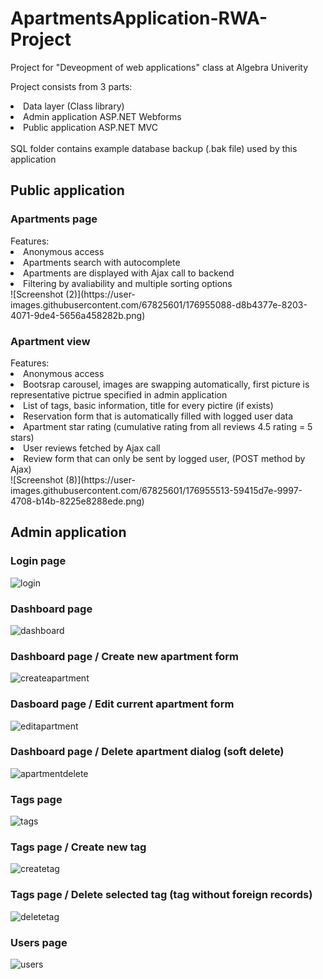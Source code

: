 # ApartmentsApplication-RWA-Project
Project for "Deveopment of web applications" class at Algebra Univerity

Project consists from 3 parts:
  <li>Data layer (Class library)</li>
  <li>Admin application ASP.NET Webforms</li>
  <li>Public application ASP.NET MVC</li>
  
  </br>
 SQL folder contains example database backup (.bak file) used by this application
  
  <h2>Public application</h2>
  </hr>
  
  <h3>Apartments page</h3>
  Features:
  <li>Anonymous access</li>
  <li>Apartments search with autocomplete</li>
  <li>Apartments are displayed with Ajax call to backend</li>
  <li>Filtering by avaliability and multiple sorting options</li>
  ![Screenshot (2)](https://user-images.githubusercontent.com/67825601/176955088-d8b4377e-8203-4071-9de4-5656a458282b.png)

  <h3>Apartment view</h3>
  Features:
  <li>Anonymous access</li>
  <li>Bootsrap carousel, images are swapping automatically, first picture is representative pictrue specified in admin application</li>
  <li>List of tags, basic information, title for every pictire (if exists)</li>
  <li>Reservation form that is automatically filled with logged user data</li>
  <li>Apartment star rating (cumulative rating from all reviews 4.5 rating = 5 stars)</li>
  <li>User reviews fetched by Ajax call</li>
  <li>Review form that can only be sent by logged user, (POST method by Ajax)</li>
![Screenshot (8)](https://user-images.githubusercontent.com/67825601/176955513-59415d7e-9997-4708-b14b-8225e8288ede.png)

  
  <h2>Admin application</h2>
  </hr>
 <h3>Login page</h3>
 
![login](https://user-images.githubusercontent.com/67825601/173871726-f4c2a086-341b-4abc-8abf-329002a1dbc8.png)

  <h3>Dashboard page</h3>
  
  ![dashboard](https://user-images.githubusercontent.com/67825601/173867409-a6c46742-dda3-4c36-996a-4ff179b68e95.png)
  
  <h3>Dashboard page / Create new apartment form</h3>
  
![createapartment](https://user-images.githubusercontent.com/67825601/173867965-6c05ac01-474e-4f18-9d25-65d31690f556.png)

  <h3>Dasboard page / Edit current apartment form</h3>
  
  ![editapartment](https://user-images.githubusercontent.com/67825601/173869822-259fbc62-df43-4b9b-9b19-8faac96cbe19.png)

<h3>Dashboard page / Delete apartment dialog (soft delete)</h3>

![apartmentdelete](https://user-images.githubusercontent.com/67825601/173870386-3597e73c-8e97-41ae-9a2b-2c9865f403e5.png)

  <h3>Tags page</h3>
  
  ![tags](https://user-images.githubusercontent.com/67825601/173870764-13d5e42a-3495-4f23-8eeb-704e4af57eb5.png)

  <h3>Tags page / Create new tag</h3>
  
  ![createtag](https://user-images.githubusercontent.com/67825601/173871210-b4212974-b181-4848-9ea9-cd7008527732.png)
  
  <h3>Tags page / Delete selected tag (tag without foreign records)</h3>
  
  ![deletetag](https://user-images.githubusercontent.com/67825601/173871523-b60dab6d-2241-4cd2-ac53-01c329f7ec09.png)

<h3>Users page</h3>

![users](https://user-images.githubusercontent.com/67825601/173872222-061923eb-0680-4fa2-b369-dbed0ac8ad21.png)

